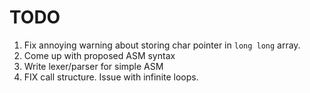 # TODO

1. Fix annoying warning about storing char pointer in `long long` array.
2. Come up with proposed ASM syntax
3. Write lexer/parser for simple ASM
4. FIX call structure. Issue with infinite loops.